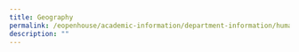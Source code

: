 ```yaml
---
title: Geography
permalink: /eopenhouse/academic-information/department-information/humanities/geography/
description: ""
---
```

